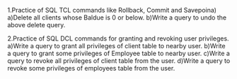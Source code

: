1.Practice of SQL TCL commands like Rollback, Commit and Savepoina)
a)Delete all clients whose Baldue is 0 or below.
b)Write a query to undo the above delete query.

2.Practice of SQL DCL commands for granting and revoking user privileges.
a)Write a query to grant all privileges of client table to nearby user.
b)Write a query to grant some privileges of Employee table to nearby user.
c)Write a query to revoke all privileges of client table from the user.
d)Write a query to revoke some privileges of employees table from the user.
